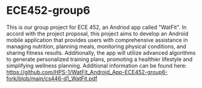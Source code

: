 # ECE452-group6
This is our group project for ECE 452, an Andriod app called "WatFit". In accord with the project proposal, this project aims to develop an Android mobile application that provides users with comprehensive assistance in managing nutrition, planning meals, monitoring physical conditions, and sharing fitness results. Additionally, the app will utilize advanced algorithms to generate personalized training plans,
promoting a healthier lifestyle and simplifying wellness planning. Additional information can be found here: https://github.com/HPS-1/WatFit_Android_App-ECE452-group6-fork/blob/main/cs446-d1_WatFit.pdf
